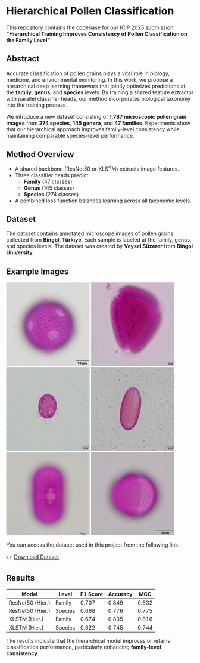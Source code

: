 # Hierarchical Pollen Classification

This repository contains the codebase for our ICIP 2025 submission:  
**"Hierarchical Training Improves Consistency of Pollen Classification on the Family Level"**

## Abstract

Accurate classification of pollen grains plays a vital role in biology, medicine, and environmental monitoring. In this work, we propose a hierarchical deep learning framework that jointly optimizes predictions at the **family**, **genus**, and **species** levels. By training a shared feature extractor with parallel classifier heads, our method incorporates biological taxonomy into the training process.

We introduce a new dataset consisting of **1,787 microscopic pollen grain images** from **274 species**, **145 genera**, and **47 families**. Experiments show that our hierarchical approach improves family-level consistency while maintaining comparable species-level performance.

## Method Overview

- A shared backbone (ResNet50 or XLSTM) extracts image features.
- Three classifier heads predict:
  - **Family** (47 classes)
  - **Genus** (145 classes)
  - **Species** (274 classes)
- A combined loss function balances learning across all taxonomic levels.

## Dataset

The dataset contains annotated microscope images of pollen grains collected from **Bingöl, Türkiye**. Each sample is labeled at the family, genus, and species levels. The dataset was created by **Veysel Süzerer** from **Bingol University**.

## Example Images

![example_image_1](example_image_1.png)
![example_image_2](example_image_2.png)
![example_image_0](example_image_0.png)
![example_image_3](example_image_3.png)
![example_image_4](example_image_4.png)
![example_image_5](example_image_5.png)

You can access the dataset used in this project from the following link:

👉 [Download Dataset](https://drive.google.com/file/d/1oxW8eqFD6Y8ERuv7Vt2-p87rJXn6uKJF/view?usp=drive_link)


## Results

| Model | Level     | F1 Score | Accuracy | MCC   |
|-------|-----------|----------|----------|-------|
| ResNet50 (Hier.) | Family    | 0.707    | 0.849  | 0.832 |
| ResNet50 (Hier.) | Species   | 0.668    | 0.776  | 0.775 |
| XLSTM (Hier.)    | Family    | 0.674    | 0.835  | 0.816 |
| XLSTM (Hier.)    | Species   | 0.622    | 0.745  | 0.744 |

The results indicate that the hierarchical model improves or retains classification performance, particularly enhancing **family-level consistency**.
